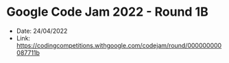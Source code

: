 # Google Code Jam 2022 - Round 1B

- Date: 24/04/2022
- Link: https://codingcompetitions.withgoogle.com/codejam/round/000000000087711b
